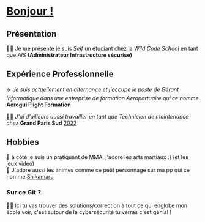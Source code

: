 # <ins> Bonjour<ins/> ! 


## Présentation

👨‍🎓 Je me présente je suis *Seif* un étudiant chez la [*Wild Code School*](https://www.wildcodeschool.com/fr-fr/formation-administrateur-systemes-reseaux-alternance) en tant que *AIS* **(Administrateur Infrastructure sécurisé)**

## Expérience Professionnelle

✈️ *Je suis actuellement en alternance et j'occupe le poste de Gérant Informatique dans une entreprise de formation Aeroportuaire qui ce nomme* **Aerogui Flight Formation**

👨‍🏭 *J'ai d'ailleurs aussi travailler en tant que Technicien de maintenance chez* **Grand Paris Sud** <ins>2022<ins/>

## Hobbies 

🥊 à côté je suis un pratiquant de MMA, j'adore les arts martiaux :) (et les jeux vidéo)
<br>🎌 J'adore aussi les animes comme ce petit personnage sur ma pp qui ce nomme [Shikamaru](https://avatars.githubusercontent.com/u/129937393?v=4)

### Sur ce Git ?

👨‍💻 Ici tu vas trouver des solutions/correction à tout ce qui englobe mon école voir, c'est autour de la cybersécurité tu verras c'est génial ! 
